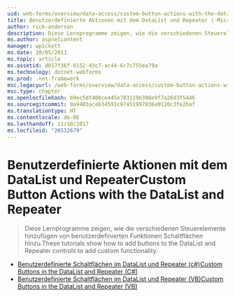 ```yaml
---
uid: web-forms/overview/data-access/custom-button-actions-with-the-datalist-and-repeater/index
title: Benutzerdefinierte Aktionen mit dem DataList und Repeater | Microsoft Docs
author: rick-anderson
description: Diese Lernprogramme zeigen, wie die verschiedenen Steuerelemente hinzufügen von benutzerdefinierten Funktionen Schaltflächen hinzu.
ms.author: aspnetcontent
manager: wpickett
ms.date: 10/05/2011
ms.topic: article
ms.assetid: d017f36f-0152-43c7-ac44-6c7c755ea79a
ms.technology: dotnet-webforms
ms.prod: .net-framework
msc.legacyurl: /web-forms/overview/data-access/custom-button-actions-with-the-datalist-and-repeater
msc.type: chapter
ms.openlocfilehash: b9ec5df400ce445e703119b398e9f7a26d3f5446
ms.sourcegitcommit: 9a9483aceb34591c97451997036a9120c3fe2baf
ms.translationtype: HT
ms.contentlocale: de-DE
ms.lasthandoff: 11/10/2017
ms.locfileid: "26512679"
---
```

<a name="custom-button-actions-with-the-datalist-and-repeater"></a><span data-ttu-id="d7033-103">Benutzerdefinierte Aktionen mit dem DataList und Repeater</span><span class="sxs-lookup"><span data-stu-id="d7033-103">Custom Button Actions with the DataList and Repeater</span></span>
====================
> <span data-ttu-id="d7033-104">Diese Lernprogramme zeigen, wie die verschiedenen Steuerelemente hinzufügen von benutzerdefinierten Funktionen Schaltflächen hinzu.</span><span class="sxs-lookup"><span data-stu-id="d7033-104">These tutorials show how to add buttons to the DataList and Repeater controls to add custom functionality.</span></span>


- [<span data-ttu-id="d7033-105">Benutzerdefinierte Schaltflächen im DataList und Repeater (c#)</span><span class="sxs-lookup"><span data-stu-id="d7033-105">Custom Buttons in the DataList and Repeater (C#)</span></span>](custom-buttons-in-the-datalist-and-repeater-cs.md)
- [<span data-ttu-id="d7033-106">Benutzerdefinierte Schaltflächen im DataList und Repeater (VB)</span><span class="sxs-lookup"><span data-stu-id="d7033-106">Custom Buttons in the DataList and Repeater (VB)</span></span>](custom-buttons-in-the-datalist-and-repeater-vb.md)

